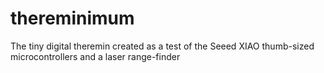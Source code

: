 # thereminimum
The tiny digital theremin created as a test of the Seeed XIAO thumb-sized microcontrollers and a laser range-finder 
